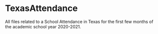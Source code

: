 # TexasAttendance
All files related to a School Attendance in Texas for the first few months of the academic school year 2020-2021.

